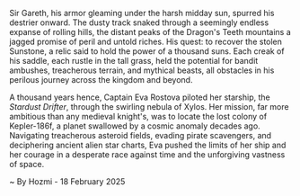 
Sir Gareth, his armor gleaming under the harsh midday sun, spurred his destrier onward.  The dusty track snaked through a seemingly endless expanse of rolling hills, the distant peaks of the Dragon's Teeth mountains a jagged promise of peril and untold riches.  His quest: to recover the stolen Sunstone, a relic said to hold the power of a thousand suns.  Each creak of his saddle, each rustle in the tall grass, held the potential for bandit ambushes, treacherous terrain, and mythical beasts, all obstacles in his perilous journey across the kingdom and beyond.

A thousand years hence, Captain Eva Rostova piloted her starship, the *Stardust Drifter*, through the swirling nebula of Xylos.  Her mission, far more ambitious than any medieval knight's, was to locate the lost colony of Kepler-186f, a planet swallowed by a cosmic anomaly decades ago.  Navigating treacherous asteroid fields, evading pirate scavengers, and deciphering ancient alien star charts, Eva pushed the limits of her ship and her courage in a desperate race against time and the unforgiving vastness of space.

~ By Hozmi - 18 February 2025
